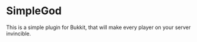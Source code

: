 SimpleGod
=============

This is a simple plugin for Bukkit, that will make every player on your server invincible.